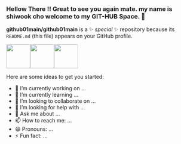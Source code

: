 ### Hellow There !! Great to see you again mate. my name is shiwook cho welcome to my GIT-HUB Space. 👋

**github01main/github01main** is a ✨ _special_ ✨ repository because its `README.md` (this file) appears on your GitHub profile.

<img height="64" width="64" src="https://cdn.jsdelivr.net/npm/simple-icons@v6/icons/unrealengine.svg" /><img height="64" width="64" src="https://cdn.jsdelivr.net/npm/simple-icons@v6/icons/python.svg" /><img height="64" width="64" src="https://cdn.jsdelivr.net/npm/simple-icons@v6/icons/django.svg" />


Here are some ideas to get you started:

- 🔭 I’m currently working on ...
- 🌱 I’m currently learning ...
- 👯 I’m looking to collaborate on ...
- 🤔 I’m looking for help with ...
- 💬 Ask me about ...
- 📫 How to reach me: ...
- 😄 Pronouns: ...
- ⚡ Fun fact: ...

